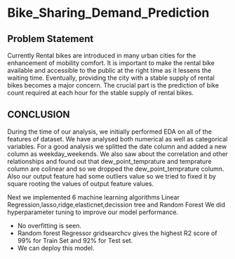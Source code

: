 # Bike_Sharing_Demand_Prediction

## Problem Statement
Currently Rental bikes are introduced in many urban cities for the enhancement of mobility comfort. It is important to make the rental bike available and accessible to the public at the right time as it lessens the waiting time. Eventually, providing the city with a stable supply of rental bikes becomes a major concern. The crucial part is the prediction of bike count required at each hour for the stable supply of rental bikes.


## CONCLUSION 
During the time of our analysis, we initially performed EDA on all of the features of dataset. We have analysed both numerical as well as categorical variables. For a good analysis we splitted the date column and added a new column as weekday_weekends. We also saw about the correlation and other relationships and found out that dew_point_temprature and temprature column are colinear and so we dropped the dew_point_temprature column. Also our output feature had some outliers value so we tried to fixed it by square rooting the values of output feature values.

Next we implemented 6 machine learning algorithms Linear Regression,lasso,ridge,elasticnet,decission tree and Random Forest We did hyperparameter tuning to improve our model performance. 
- No overfitting is seen.
- Random forest Regressor gridsearchcv gives the highest R2 score of 99% for Train Set and 92% for Test set.
- We can deploy this model.

